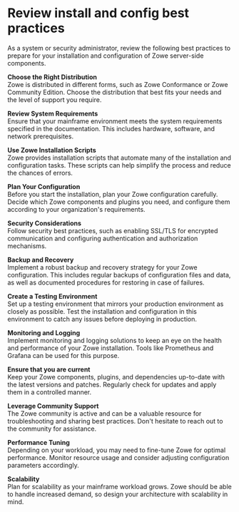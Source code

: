 # Review install and config best practices 

<!-- THE FOLLOWING CONTENT IS TO ASSIST WITH BRAIN STORMING. THESE PRACTICES HAVE NOT BEEN VALIDATED. -->

As a system or security administrator, review the following best practices to prepare for your installation and configuration of Zowe server-side components.

**Choose the Right Distribution**  
Zowe is distributed in different forms, such as Zowe Conformance or Zowe Community Edition. Choose the distribution that best fits your needs and the level of support you require.

**Review System Requirements**  
Ensure that your mainframe environment meets the system requirements specified in the documentation. This includes hardware, software, and network prerequisites.

**Use Zowe Installation Scripts**  
Zowe provides installation scripts that automate many of the installation and configuration tasks. These scripts can help simplify the process and reduce the chances of errors.

**Plan Your Configuration**  
Before you start the installation, plan your Zowe configuration carefully. Decide which Zowe components and plugins you need, and configure them according to your organization's requirements.

**Security Considerations**  
Follow security best practices, such as enabling SSL/TLS for encrypted communication and configuring authentication and authorization mechanisms.

**Backup and Recovery**  
Implement a robust backup and recovery strategy for your Zowe configuration. This includes regular backups of configuration files and data, as well as documented procedures for restoring in case of failures.

**Create a Testing Environment**  
Set up a testing environment that mirrors your production environment as closely as possible. Test the installation and configuration in this environment to catch any issues before deploying in production.

**Monitoring and Logging**  
Implement monitoring and logging solutions to keep an eye on the health and performance of your Zowe installation. Tools like Prometheus and Grafana can be used for this purpose.

**Ensure that you are current**  
Keep your Zowe components, plugins, and dependencies up-to-date with the latest versions and patches. Regularly check for updates and apply them in a controlled manner.

**Leverage Community Support**  
The Zowe community is active and can be a valuable resource for troubleshooting and sharing best practices. Don't hesitate to reach out to the community for assistance.

**Performance Tuning**  
Depending on your workload, you may need to fine-tune Zowe for optimal performance. Monitor resource usage and consider adjusting configuration parameters accordingly.

**Scalability**  
Plan for scalability as your mainframe workload grows. Zowe should be able to handle increased demand, so design your architecture with scalability in mind.

